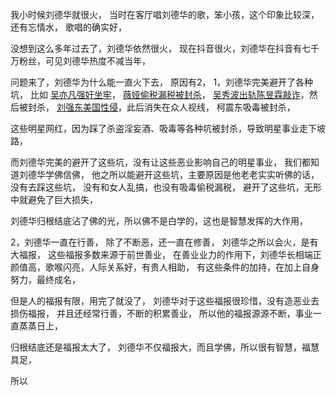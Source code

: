 我小时候刘德华就很火，
当时在客厅唱刘德华的歌，笨小孩，这个印象比较深，还有忘情水，
歌唱的确实好，

没想到这么多年过去了，刘德华依然很火，
现在抖音很火，刘德华在抖音有七千万粉丝，可见刘德华热度不减当年，


问题来了，刘德华为什么能一直火下去，
原因有2，
1，刘德华完美避开了各种坑，
比如 [吴亦凡强奸坐牢](https://www.kancloud.cn/luojiangtao/foshuoxinwen/2640702)，
 [薇娅偷税漏税被封杀](https://www.kancloud.cn/luojiangtao/foshuoxinwen/2629201)，
[吴秀波出轨陈昱霖敲诈](https://www.kancloud.cn/luojiangtao/foshuoxinwen/2646219)，然后被封杀，
 [刘强东美国性侵](https://www.kancloud.cn/luojiangtao/foshuoxinwen/2629199)，此后消失在众人视线，
柯震东吸毒被封杀，

这些明星网红，因为踩了杀盗淫妄酒、吸毒等各种坑被封杀，导致明星事业走下坡路，

而刘德华完美的避开了这些坑，没有让这些恶业影响自己的明星事业，
我们都知道刘德华学佛信佛，
他之所以能避开这些坑，主要原因是他老老实实听佛的话，没有去踩这些坑，
没有和女人乱搞，也没有吸毒偷税漏税，
避开了这些坑，无形中就避免了巨大损失，

刘德华归根结底沾了佛的光，所以佛不是白学的，这也是智慧发挥的大作用，

2，刘德华一直在行善，
除了不断恶，还一直在修善，
刘德华之所以会火，是有大福报，
这些福报多数来源于前世善业，
在善业业力的作用下，刘德华长相端正颜值高，歌喉闪亮，人际关系好，有贵人相助，
有这些条件的加持，在加上自身努力，最终成名，

但是人的福报有限，用完了就没了，
刘德华对于这些福报很珍惜，没有造恶业去损伤福报，
并且还经常行善，不断的积累善业，
所以他的福报源源不断，事业一直蒸蒸日上，

归根结底还是福报太大了，
刘德华不仅福报大，而且学佛，所以很有智慧，福慧具足，

所以

